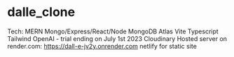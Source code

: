 # dalle_clone

Tech:
MERN 
Mongo/Express/React/Node
MongoDB Atlas
Vite
Typescript
Tailwind
OpenAI - trial ending on July 1st 2023
Cloudinary
Hosted server on render.com: https://dall-e-jv2y.onrender.com
netlify for static site